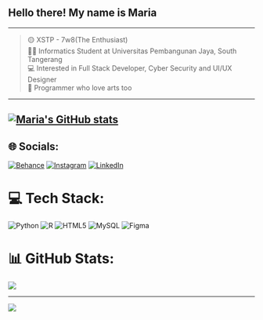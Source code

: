 
## Hello there! My name is Maria
---
> 🟡 XSTP - 7w8(The Enthusiast)<br>
👩‍🎓 Informatics Student at Universitas Pembangunan Jaya, South Tangerang<br>
💻 Interested in Full Stack Developer, Cyber Security and UI/UX Designer<br>
🎨 Programmer who love arts too<br>
---
[![Maria's GitHub stats](https://github-readme-stats.vercel.app/api?username=mariamykepin)](https://github.com/anuraghazra/github-readme-stats)
---
## 🌐 Socials:
[![Behance](https://img.shields.io/badge/Behance-1769ff?logo=behance&logoColor=white)](https://behance.net/mariamyk03) [![Instagram](https://img.shields.io/badge/Instagram-%23E4405F.svg?logo=Instagram&logoColor=white)](https://instagram.com/mariasunlla) [![LinkedIn](https://img.shields.io/badge/LinkedIn-%230077B5.svg?logo=linkedin&logoColor=white)](https://linkedin.com/in/https://www.linkedin.com/in/maria-maristella-yosephine-kumaat-2a8b61248/) 

# 💻 Tech Stack:
![Python](https://img.shields.io/badge/python-3670A0?style=for-the-badge&logo=python&logoColor=ffdd54) ![R](https://img.shields.io/badge/r-%23276DC3.svg?style=for-the-badge&logo=r&logoColor=white) ![HTML5](https://img.shields.io/badge/html5-%23E34F26.svg?style=for-the-badge&logo=html5&logoColor=white) ![MySQL](https://img.shields.io/badge/mysql-4479A1.svg?style=for-the-badge&logo=mysql&logoColor=white) ![Figma](https://img.shields.io/badge/figma-%23F24E1E.svg?style=for-the-badge&logo=figma&logoColor=white)
# 📊 GitHub Stats:
![](https://github-readme-stats.vercel.app/api/top-langs/?username=mariamykepin&theme=default&hide_border=false&include_all_commits=false&count_private=false&layout=compact)

---
[![](https://visitcount.itsvg.in/api?id=mariamykepin&icon=9&color=11)](https://visitcount.itsvg.in)

<!-- Proudly created with GPRM ( https://gprm.itsvg.in ) -->
